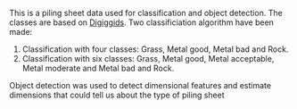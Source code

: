 This is a piling sheet data used for classification and object detection. The classes are based on [Digiggids](https://digigids.hetwaterschapshuis.nl/index.php?p=gallery). Two classificiation algorithm have been made:

1. Classification with four classes: Grass, Metal good, Metal bad and Rock.
2. Classification with six classes: Grass, Metal good, Metal acceptable, Metal moderate and Metal bad and Rock.

Object detection was used to detect dimensional features and estimate dimensions that could tell us about the type of piling sheet
